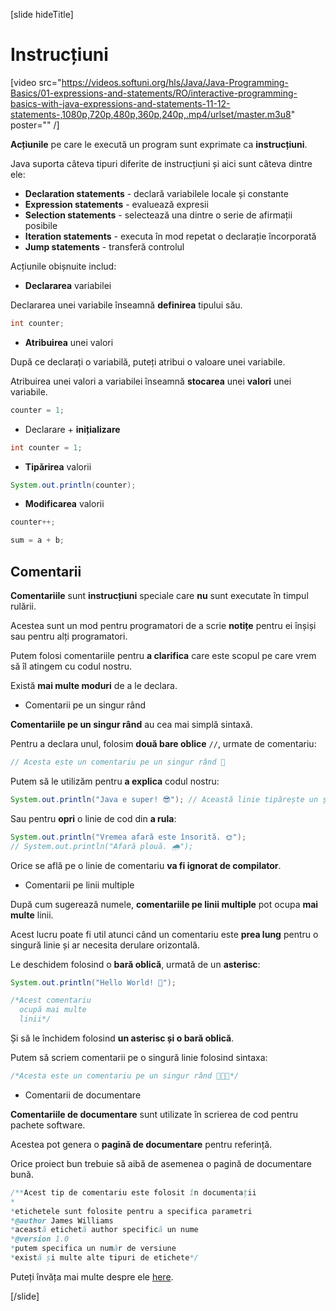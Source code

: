 [slide hideTitle]
# Instrucțiuni

[video src="https://videos.softuni.org/hls/Java/Java-Programming-Basics/01-expressions-and-statements/RO/interactive-programming-basics-with-java-expressions-and-statements-11-12-statements-,1080p,720p,480p,360p,240p,.mp4/urlset/master.m3u8" poster="" /]

**Acțiunile** pe care le execută un program sunt exprimate ca **instrucțiuni**. 

Java suporta câteva tipuri diferite de instrucțiuni  și aici sunt câteva dintre ele:
  * **Declaration statements** - declară variabilele locale și constante
  * **Expression statements** - evaluează expresii
  * **Selection statements** - selectează una dintre o serie de afirmații posibile
  * **Iteration statements** - executa în mod repetat o declarație încorporată
  * **Jump statements** - transferă controlul
  
Acțiunile obișnuite includ:
- **Declararea** variabilei

Declararea unei variabile înseamnă **definirea** tipului său.

  ```java
  int counter;
  ```

- **Atribuirea** unei valori

După ce declarați o variabilă, puteți atribui o valoare unei variabile.

Atribuirea unei valori a variabilei înseamnă **stocarea** unei **valori** unei variabile.

```java
counter = 1;
```

- Declarare + **inițializare**

```java
int counter = 1;
```

- **Tipărirea** valorii

```java
System.out.println(counter);
```

- **Modificarea** valorii
```java
counter++;
```
  
```java
sum = a + b;
```

## Comentarii

**Comentariile** sunt **instrucțiuni** speciale care **nu** sunt executate în timpul rulării.

Acestea sunt un mod pentru programatori de a scrie **notițe** pentru ei înșiși sau pentru alți programatori.

Putem folosi comentariile pentru **a clarifica** care este scopul pe care vrem să îl atingem cu codul nostru.

Există **mai multe moduri** de a le declara.

- Comentarii pe un singur rând

**Comentariile pe un singur rând** au cea mai simplă sintaxă.

Pentru a declara unul, folosim **două bare oblice** `//`, urmate de comentariu:

```java
// Acesta este un comentariu pe un singur rând 💬
```

Putem să le utilizăm pentru **a explica** codul nostru:

```java
System.out.println("Java e super! 😎"); // Această linie tipărește un șir pe consolă
```

Sau pentru **opri** o linie de cod din **a rula**:

```java
System.out.println("Vremea afară este însorită. 🌞"); 
// System.out.println("Afară plouă. 🌧");
```

Orice se află pe o linie de comentariu **va fi ignorat de compilator**.

- Comentarii pe linii multiple

După cum sugerează numele, **comentariile pe linii multiple** pot ocupa **mai multe** linii.

Acest lucru poate fi util atunci când un comentariu este **prea lung** pentru o singură linie și ar necesita derulare orizontală.

Le deschidem folosind o **bară oblică**, urmată de un **asterisc**:

```java
System.out.println("Hello World! 🙋");

/*Acest comentariu
  ocupă mai multe 
  linii*/
```

Și să le închidem folosind **un asterisc și o bară oblică**.

Putem să scriem comentarii pe o singură linie folosind sintaxa:

```java
/*Acesta este un comentariu pe un singur rând 👨🏼‍💻*/
```

- Comentarii de documentare

**Comentariile de documentare** sunt utilizate în scrierea de cod pentru pachete software.

Acestea pot genera o **pagină de documentare** pentru referință.

Orice proiect bun trebuie să aibă de asemenea o pagină de documentare bună.

```java
/**Acest tip de comentariu este folosit în documentații
*
*etichetele sunt folosite pentru a specifica parametri
*@author James Williams
*această etichetă author specifică un nume
*@version 1.0
*putem specifica un număr de versiune
*există și multe alte tipuri de etichete*/
```

Puteți învăța mai multe despre ele [here](https://www.oracle.com/java/technologies/javase/codeconventions-comments.html).
  
[/slide]

